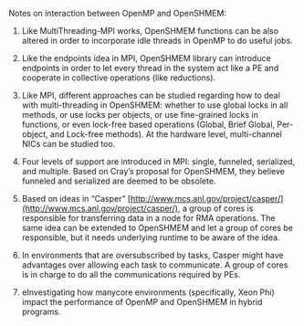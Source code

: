 Notes on interaction between OpenMP and OpenSHMEM:

1. Like MultiThreading-MPI works, OpenSHMEM functions can be also altered in order to incorporate idle threads in OpenMP to do useful jobs.

2. Like the endpoints idea in MPI, OpenSHMEM library can introduce endpoints in order to let every thread in the system act like a PE and cooperate in collective operations (like reductions).

3. Like MPI, different approaches can be studied regarding how to deal with multi-threading in OpenSHMEM: whether to use global locks in all methods, or use locks per objects, or use fine-grained locks in functions, or even lock-free based operations (Global, Brief Global, Per-object, and Lock-free methods).  At the hardware level, multi-channel NICs can be studied too.

4. Four levels of support are introduced in MPI: single, funneled, serialized, and multiple. Based on Cray’s proposal for OpenSHMEM, they believe funneled and serialized are deemed to be obsolete. 

5. Based on ideas in “Casper” [http://www.mcs.anl.gov/project/casper/](http://www.mcs.anl.gov/project/casper/), a group of cores is responsible for transferring data in a node for RMA operations. The same idea can be extended to OpenSHMEM and let a group of cores be responsible, but it needs underlying runtime to be aware of the idea. 

6. In environments that are oversubscribed by tasks, Casper might have advantages over allowing each task to communicate. A group of cores is in charge to do all the communications required by PEs. 

7. eInvestigating how manycore environments (specifically, Xeon Phi) impact the performance of OpenMP and OpenSHMEM in hybrid programs.
